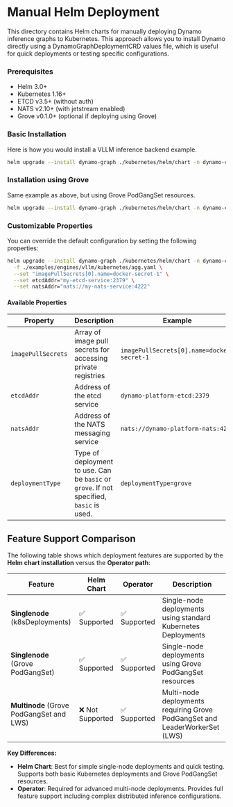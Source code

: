 <!--
SPDX-FileCopyrightText: Copyright (c) 2025 NVIDIA CORPORATION & AFFILIATES. All rights reserved.
SPDX-License-Identifier: Apache-2.0

Licensed under the Apache License, Version 2.0 (the "License");
you may not use this file except in compliance with the License.
You may obtain a copy of the License at

http://www.apache.org/licenses/LICENSE-2.0

Unless required by applicable law or agreed to in writing, software
distributed under the License is distributed on an "AS IS" BASIS,
WITHOUT WARRANTIES OR CONDITIONS OF ANY KIND, either express or implied.
See the License for the specific language governing permissions and
limitations under the License.
-->

# Manual Helm Deployment

This directory contains Helm charts for manually deploying Dynamo inference graphs to Kubernetes.
This approach allows you to install Dynamo directly using a DynamoGraphDeploymentCRD values file, which is useful for quick deployments or testing specific configurations.

### Prerequisites

- Helm 3.0+
- Kubernetes 1.16+
- ETCD v3.5+ (without auth)
- NATS v2.10+ (with jetstream enabled)
- Grove v0.1.0+ (optional if deploying using Grove)

### Basic Installation

Here is how you would install a VLLM inference backend example.

```bash
helm upgrade --install dynamo-graph ./kubernetes/helm/chart -n dynamo-cloud -f ./examples/engines/vllm/kubernetes/agg.yaml
```

### Installation using Grove

Same example as above, but using Grove PodGangSet resources.

```bash
helm upgrade --install dynamo-graph ./kubernetes/helm/chart -n dynamo-cloud -f ./examples/engines/vllm/kubernetes/agg.yaml --set deploymentType=grove
```

### Customizable Properties

You can override the default configuration by setting the following properties:

```bash
helm upgrade --install dynamo-graph ./kubernetes/helm/chart -n dynamo-cloud \
  -f ./examples/engines/vllm/kubernetes/agg.yaml \
  --set "imagePullSecrets[0].name=docker-secret-1" \
  --set etcdAddr="my-etcd-service:2379" \
  --set natsAddr="nats://my-nats-service:4222"
```

#### Available Properties

| Property | Description | Example |
|----------|-------------|---------|
| `imagePullSecrets` | Array of image pull secrets for accessing private registries | `imagePullSecrets[0].name=docker-secret-1` |
| `etcdAddr` | Address of the etcd service | `dynamo-platform-etcd:2379` |
| `natsAddr` | Address of the NATS messaging service | `nats://dynamo-platform-nats:4222` |
| `deploymentType` | Type of deployment to use. Can be `basic` or `grove`. If not specified, `basic` is used. | `deploymentType=grove` |

## Feature Support Comparison

The following table shows which deployment features are supported by the **Helm chart installation** versus the **Operator path**:

| Feature | Helm Chart | Operator | Description |
|---------|------------|----------|-------------|
| **Singlenode** (k8sDeployments) | ✅ Supported | ✅ Supported | Single-node deployments using standard Kubernetes Deployments |
| **Singlenode** (Grove PodGangSet) | ✅ Supported | ✅ Supported | Single-node deployments using Grove PodGangSet resources |
| **Multinode** (Grove PodGangSet and LWS) | ❌ Not Supported | ✅ Supported | Multi-node deployments requiring Grove PodGangSet and LeaderWorkerSet (LWS) |

**Key Differences:**
- **Helm Chart**: Best for simple single-node deployments and quick testing. Supports both basic Kubernetes deployments and Grove PodGangSet resources.
- **Operator**: Required for advanced multi-node deployments. Provides full feature support including complex distributed inference configurations.
